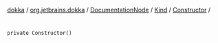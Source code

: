[dokka](../../../../index.md) / [org.jetbrains.dokka](../../../index.md) / [DocumentationNode](../../index.md) / [Kind](../index.md) / [Constructor](index.md) / [<init>](_init_.md)

# <init>

```
private Constructor()
```
